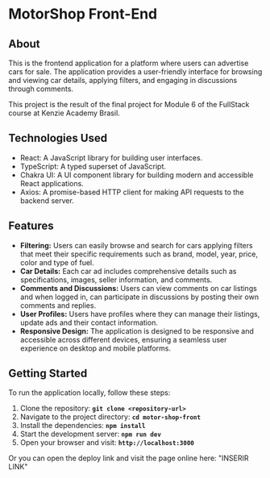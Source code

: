 # MotorShop Front-End

## About
This is the frontend application for a platform where users can advertise cars for sale. The application provides a user-friendly interface for browsing and viewing car details, applying filters, and engaging in discussions through comments. 

This project is the result of the final project for Module 6 of the FullStack course at Kenzie Academy Brasil.


## Technologies Used
- React: A JavaScript library for building user interfaces.
- TypeScript: A typed superset of JavaScript.
- Chakra UI: A UI component library for building modern and accessible React applications.
- Axios: A promise-based HTTP client for making API requests to the backend server.


## Features
- **Filtering:** Users can easily browse and search for cars applying filters that meet their specific requirements such as brand, model, year, price, color and type of fuel.
- **Car Details:** Each car ad includes comprehensive details such as specifications, images, seller information, and comments.
- **Comments and Discussions:** Users can view comments on car listings and when logged in, can participate in discussions by posting their own comments and replies.
- **User Profiles:** Users have profiles where they can manage their listings, update ads and their contact information.
- **Responsive Design:** The application is designed to be responsive and accessible across different devices, ensuring a seamless user experience on desktop and mobile platforms.


## Getting Started
To run the application locally, follow these steps:

1. Clone the repository: **`git clone <repository-url>`**
2. Navigate to the project directory: **`cd motor-shop-front`**
3. Install the dependencies: **`npm install`**
4. Start the development server: **`npm run dev`**
5. Open your browser and visit: **`http://localhost:3000`**

Or you can open the deploy link and visit the page online here: "INSERIR LINK"



